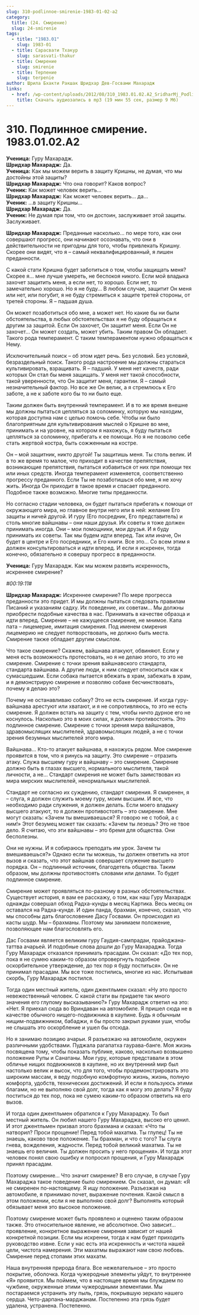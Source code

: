 ```yaml
---
slug: 310-podlinnoe-smirenie-1983-01-02-a2
category:
  title: (24. Смирение)
  slug: 24-smirenie
tags:
  - title: "1983.01"
    slug: 1983-01
  - title: Сарасвати Тхакур
    slug: sarasvati-thakur
  - title: Смирение
    slug: smirenie
  - title: Терпение
    slug: terpenie
author: Шрила Бхакти Ракшак Шридхар Дев-Госвами Махарадж
links:
  - href: /wp-content/uploads/2012/08/310_1983.01.02.A2_SridharMj_Podlinnoe_smirenie.mp3
    title: Скачать аудиозапись в mp3 (19 мин 55 сек, размер 9 Мб)
---
```


# 310. Подлинное смирение. 1983.01.02.A2

**Ученица:** Гуру Махарадж.\
**Шридхар Махарадж:** Да.\
**Ученица:** Как мы можем верить в защиту Кришны, не думая, что мы достойны этой защиты?\
**Шридхар Махарадж:** Что она говорит? Каков вопрос?\
**Ученик:** Как может человек верить…\
**Шридхар Махарадж:** Как может человек верить… да…\
**Ученик:** …в защиту Кришны…\
**Шридхар Махарадж:** Да.\
**Ученик:** Не думая при том, что он достоин, заслуживает этой защиты. Заслуживает.

**Шридхар Махарадж:** Преданные насколько… по мере того, как они совершают прогресс, они начинают осознавать, что они в действительности не пригодны для того, чтобы привлекать Кришну. Скорее они видят, что я – самый неквалифицированный, я лишен преданности.

С какой стати Кришна будет заботиться о том, чтобы защищать меня? Скорее я… мне лучше умереть, не беспокоя никого. Если мой владыка захочет защитить меня, а если нет, то хорошо. Если нет, то замечательно хорошо. Но я не буду… В любом случае, защитит Он меня или нет, или погубит, я не буду стремиться к защите третей стороны, от третей стороны. Я – падшая душа.

Он может позаботиться обо мне, а может нет. Но какие бы ни были обстоятельства, в любых обстоятельствах я не буду обращаться к другим за защитой. Если Он захочет, Он защитит меня. Если Он не захочет… Он может создать, может убить. Таким правом Он обладает. Такого рода темперамент. С таким темпераментом нужно обращаться к Нему.

Исключительный поиск – об этом идет речь. Без условий. Без условий, безраздельный поиск. Такого рода настроение мы должны стараться культивировать, взращивать. Я – падший. У меня нет качеств, ради которых Он стал бы меня защищать. У меня нет такой способности, такой уверенности, что Он защитит меня, гарантии. Я – самый незначительный фактор. Но все же Он велик, а я стремлюсь к Его заботе, а не к заботе кого бы то ни было еще.

Таким должен быть внутренний темперамент. И в то же время внешне мы должны пытаться цепляться за соломинку, которую мы находим, которая доступна нам с целью помочь себе. Чтобы ни было благоприятным для культивирования мыслей о Кришне во мне, принимать и на уровне, на котором я нахожусь, я буду пытаться цепляться за соломинку, прибегать к ее помощи. Но я не позволю себе стать жертвой костра, быть сожженным на костре.

Он – мой защитник, никто другой! Ты защитишь меня. Ты столь велик. И в то же время то малое, что приходит в качестве препятствия, возникающие препятствия, пытаться избавиться от них при помощи тех или иных средств. Иногда темперамент изменяется, соответственно прогрессу преданного. Если Ты не позаботишься обо мне, я не хочу жить. Иногда Он приходит в такое время и спасает преданного. Подобное также возможно. Многие типы преданности.

Но согласно стадии человека, он будет пытаться прибегать к помощи от окружающего мира, но главное внутри него или в ней: желание Его защиты и ничей другой. И гуру (Его посредник, Его представитель) и столь многие вайшнавы – они наши друзья. Их советы я тоже должен принимать иногда. Они – мои помощники, мои друзья. И я буду принимать их советы. Так мы будем идти вперед. Так или иначе, Он будет в центре и Его посредники, и Его книги. Все это… Со всем этим я должен консультироваться и идти вперед. И если я искренен, тогда конечно, обязательно я совершу прогресс в преданности.

**Ученица:** Гуру Махарадж. Как мы можем развить искренность, искреннее смирение?

*#00:19:11#*

**Шридхар Махарадж:** Искреннее смирение? По мере прогресса преданности это придет. И мы должны пытаться следовать правилам Писаний и указаниям садху. Их поведение, их советам… Мы должны приобрести подобные качества в нас. Принимать в качестве образца и идти вперед. Смирение – не кажущееся смирение, не мнимое. Капа пата – лицемерие, имитация смирения. Под именем смирения лицемерию не следует потворствовать, не должно быть места. Смирение также обладает другим смыслом.

Что такое смирение? Скажем, вайшнава атакуют, обвиняют. Если у меня есть возможность протестовать, но я не делаю этого, то это не смирение. Смирение с точки зрения вайшнавского стандарта, стандарта вайшнава. А другие люди, к ним следует относиться как к сумасшедшим. Если собака пытается вбежать в храм, забежать в храм, и я демонстрирую смирение и позволяю собаке бесчинствовать, почему я делаю это?

Почему не останавливаю собаку? Это не есть смирение. И когда гуру-вайшнава арестуют или хватают, и я не сопротивляюсь, то это не есть смирение. Я должен встать на защиту с тем, чтобы ничто дурное его не коснулось. Насколько это в моих силах, я должен противостоять. Это подлинное смирение. Смирение с точки зрения мира вайшнавов, здравомыслящих мыслителей, здравомыслящих людей, а не с точки зрения безумных мыслителей этого мира.

Вайшнава… Кто-то атакует вайшнава, я нахожусь рядом. Мое смирение проявится в том, что я ринусь на защиту. Это смирение – отразить атаку. Служа высшему гуру и вайшнаву – это смирение. Смирение должно быть в глазах высшего, нормального мыслителя, такой личности, а не… Стандарт смирения не может быть заимствован из мира мирских мыслителей, ненормальных мыслителей.

Стандарт не согласно их суждению, стандарт смирения. Я смиренен, я – слуга, я должен служить моему гуру, моим высшим. И все, что необходимо ради служения, я должен делать. Если моего владыку высшего атакуют, то я должен противостоять – это смирение. Мне могут сказать: «Зачем ты вмешиваешься? Я говорю не с тобой, а с ним!» Этот безумец может так сказать: «Зачем ты лезешь? Это не твое дело. Я считаю, что эти вайшнавы – это бремя для общества. Они бесполезны.

Они не нужны. И я собираюсь преподать им урок. Зачем ты вмешиваешься?» Однако если ты можешь, ты должен ответить на этот вызов и сказать, что этот вайшнав совершает служение высшего порядка. Он – подлинный источник, благодетель общества. Таким образом, мы должны противостоять словами или делами. То будет подлинное смирение.

Смирение может проявляться по-разному в разных обстоятельствах. Существует история, я вам ее расскажу, о том, как наш Гуру Махарадж однажды совершал обход Радха-кунды в месяц Картика. Весь месяц он оставался на Радха-кунде. И один панда, брахман, конечно, сказал, что мы способны дать благословение Дасу Госвами. Он происходил из касты шудр. Мы – брахманы. Поэтому мы занимаем положение, позволяющее нам благословлять его.

Дас Госвами является великим гуру Гаудия-сампрадаи, прайоджана-таттва ачарьей. И подобные слова дошли до Гуру Махараджа. Тогда Гуру Махарадж отказался принимать прасадам. Он сказал: «До тех пор, пока я не сумею каким-то образом опровергнуть подобное оскорбительное утверждение, до тех пор я буду поститься». Он не принимал прасадам. Мы все тоже постились, многие из нас. Испытывая скорбь, Гуру Махарадж постился.

Тогда один местный житель, один джентльмен сказал: «Ну это просто невежественный человек. С какой стати вы придаете так много значения его глупому высказыванию?» Гуру Махарадж ответил на это: «Нет. Я приехал сюда во Вриндаван на автомобиле. Я пришел сюда не в качестве обычного нищего-подвижника в каупине. Будь я обычным нищим-подвижником, бабаджи, я бы просто закрыл руками уши, чтобы не слышать это оскорбление и ушел бы отсюда.

Но я занимаю позицию ачарьи. Я разъезжаю на автомобиле, окружен различными удобствами. Пуджала рагапатха гаурава-банге. Моя жизнь посвящена тому, чтобы показать публике, каково, насколько возвышено положение Рупы и Санатаны. Мои гуру, которые представали в этом обличье нищих подвижников в каупине, но их внутренний мир был настолько велик и высок, что для того, чтобы продемонстрировать это широким массам, я веду подобную комфортную жизнь, жизнь, полную комфорта, удобств, технических достижений. И если я пользуюсь этими благами, но не выполняю свой долг, тогда как я могу это делать? Я буду поститься до тех пор, пока не сумею каким-то образом ответить на его вызов.

И тогда один джентльмен обратился к Гуру Махараджу. То был местный житель. Он любил нашего Гуру Махараджа, высоко его ценил. И этот джентльмен призвал этого брахмана и сказал: «Что ты натворил? Проси прощение! Перед тобой махатма. Ты глупец! Ты не знаешь, каково твое положение. Ты брахман, и что с того? Ты слуга гнева, вожделения, жадности. Перед тобой великий махатма. Ты не знаешь его величия. Ты должен просить у него прощения». И тогда этот человек понял свою ошибку и попросил прощения, и Гуру Махарадж принял прасадам.

Поэтому смирение… Что значит смирение? В его случае, в случае Гуру Махараджа такое поведение было смирением. Он сказал, он думал: «Я не смиренен по-настоящему. Я ищу положение. Разъезжая на автомобиле, я принимаю почет, выражение почтения. Какой смысл в этом положении, если я не выполняю свой долг? Выполнять который обязывает меня это высокое положение.

Поэтому смирение может быть проявлено и оценено таким образом также. Это относительное явление, не абсолютное. Оно зависит… проявление, конкретное выражение смирения зависит от нашей конкретной позиции. Если мы искренни, тогда к нам будет приходить руководство извне. Если у нас есть эта искренность и чистота нашей цели, чистота намерения. Эти махатмы выражают нам свою любовь. Смирение перед стопами этих махатм.

Наша внутренняя природа блага. Все нежелательное – это просто покрытие, оболочка. Когда чужеродные элементы уйдут, то внутреннее «Я» проявится. Мы поймем, что в настоящее время мы блуждаем по чужбине, окруженные этими чужеродными элементами. Мы постараемся устранить эту пыль, грязь, покрывшую зеркало нашего сердца. Чето-дарпана-марджанам. Постепенно эта грязь будет удалена, устранена. Постепенно.

